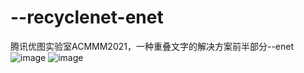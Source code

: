 # --recyclenet-enet
腾讯优图实验室ACMMM2021，一种重叠文字的解决方案前半部分--enet
![image](https://user-images.githubusercontent.com/45037872/139514488-37be8322-3666-4388-82fa-a62da6c6a8d8.png)
![image](https://user-images.githubusercontent.com/45037872/139514533-a6e3fd0d-438a-4f1f-8f0c-6114a98d96b4.png)
